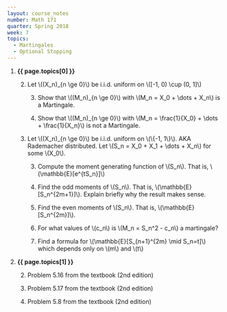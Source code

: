 ```yaml
---
layout: course_notes
number: Math 171
quarter: Spring 2018
week: 7
topics:
  - Martingales
  - Optional Stopping
---
```


1. **{{ page.topics[0] }}**

    2. Let \\((X\_n)\_{n \ge 0}\\) be i.i.d. uniform on \\([-1, 0) \cup (0, 1]\\)

        3. Show that \\((M\_n)\_{n \ge 0}\\) with \\(M\_n = X\_0 + \dots + X\_n\\) is a Martingale.

        3. Show that \\((M\_n)\_{n \ge 0}\\) with \\(M\_n = \frac{1}{X\_0} + \dots + \frac{1}{X\_n}\\) is not a Martingale.

    2. Let \\((X\_n)\_{n \ge 0}\\) be i.i.d. uniform on \\(\\{-1, 1\\}\\). AKA Rademacher distributed. Let \\(S\_n = X\_0 + X\_1 + \dots + X\_n\\) for some \\(X\_0\\).

        3. Compute the moment generating function of \\(S\_n\\). That is, \\(\mathbb{E}[e^{tS\_n}]\\)

        3. Find the odd moments of \\(S\_n\\). That is, \\(\mathbb{E}[S\_n^{2m+1}]\\). Explain briefly why the result makes sense.

        3. Find the even moments of \\(S\_n\\). That is, \\(\mathbb{E}[S\_n^{2m}]\\).

        3. For what values of \\(c\_n\\) is \\(M\_n = S\_n^2 - c\_n\\) a martingale?

        3. Find a formula for \\(\mathbb{E}[S\_{n+1}^{2m} \mid S\_n=t]\\) which depends only on \\(m\\) and \\(t\\)

1. **{{ page.topics[1] }}**

    2. Problem 5.16 from the textbook (2nd edition) 

    2. Problem 5.17 from the textbook (2nd edition) 

    2. Problem 5.8 from the textbook (2nd edition) 